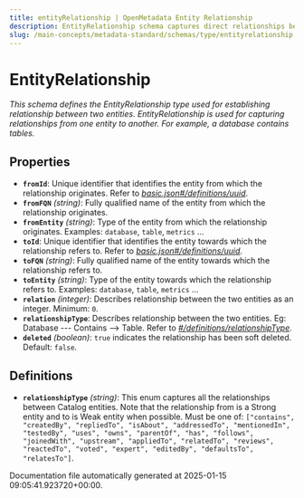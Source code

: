 ```yaml
---
title: entityRelationship | OpenMetadata Entity Relationship
description: EntityRelationship schema captures direct relationships between two metadata objects.
slug: /main-concepts/metadata-standard/schemas/type/entityrelationship
---
```


# EntityRelationship

*This schema defines the EntityRelationship type used for establishing relationship between two entities. EntityRelationship is used for capturing relationships from one entity to another. For example, a database contains tables.*

## Properties

- **`fromId`**: Unique identifier that identifies the entity from which the relationship originates. Refer to *[basic.json#/definitions/uuid](#sic.json#/definitions/uuid)*.
- **`fromFQN`** *(string)*: Fully qualified name of the entity from which the relationship originates.
- **`fromEntity`** *(string)*: Type of the entity from which the relationship originates. Examples: `database`, `table`, `metrics` ...
- **`toId`**: Unique identifier that identifies the entity towards which the relationship refers to. Refer to *[basic.json#/definitions/uuid](#sic.json#/definitions/uuid)*.
- **`toFQN`** *(string)*: Fully qualified name of the entity towards which the relationship refers to.
- **`toEntity`** *(string)*: Type of the entity towards which the relationship refers to. Examples: `database`, `table`, `metrics` ...
- **`relation`** *(integer)*: Describes relationship between the two entities as an integer. Minimum: `0`.
- **`relationshipType`**: Describes relationship between the two entities. Eg: Database --- Contains --> Table. Refer to *[#/definitions/relationshipType](#definitions/relationshipType)*.
- **`deleted`** *(boolean)*: `true` indicates the relationship has been soft deleted. Default: `false`.
## Definitions

- **`relationshipType`** *(string)*: This enum captures all the relationships between Catalog entities. Note that the relationship from is a Strong entity and to is Weak entity when possible. Must be one of: `["contains", "createdBy", "repliedTo", "isAbout", "addressedTo", "mentionedIn", "testedBy", "uses", "owns", "parentOf", "has", "follows", "joinedWith", "upstream", "appliedTo", "relatedTo", "reviews", "reactedTo", "voted", "expert", "editedBy", "defaultsTo", "relatesTo"]`.


Documentation file automatically generated at 2025-01-15 09:05:41.923720+00:00.
